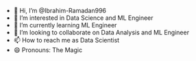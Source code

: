 - 👋 Hi, I’m @Ibrahim-Ramadan996
- 👀 I’m interested in Data Science and ML Engineer
- 🌱 I’m currently learning ML Engineer
- 💞️ I’m looking to collaborate on Data Analysis and ML Engineer
- 📫 How to reach me as Data Scientist
- 😄 Pronouns: The Magic
  

<!---
Ibrahim-Ramadan996/Ibrahim-Ramadan996 is a ✨ special ✨ repository because its `README.md` (this file) appears on your GitHub profile.
You can click the Preview link to take a look at your changes.
--->
